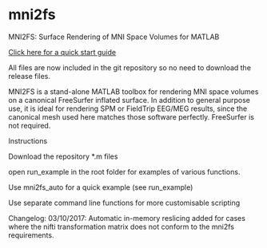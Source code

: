 # mni2fs
MNI2FS: Surface Rendering of MNI Space Volumes for MATLAB 

[Click here for a quick start guide](http://www.darrenprice.org/software)

All files are now included in the git repository so no need to download the release files.

MNI2FS is a stand-alone MATLAB toolbox for rendering MNI space volumes on a canonical FreeSurfer inflated surface. In addition to general purpose use, it is ideal for rendering SPM or FieldTrip EEG/MEG results, since the canonical mesh used here matches those software perfectly. FreeSurfer is not required. 

Instructions

Download the repository *.m files

open run_example in the root folder for examples of various functions. 

Use mni2fs_auto for a quick example (see run_example)

Use separate command line functions for more customisable scripting

Changelog: 
03/10/2017: Automatic in-memory reslicing added for cases where the nifti transformation matrix does not conform to the mni2fs requirements.
